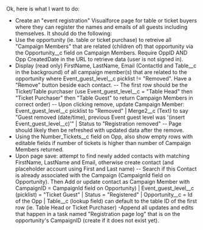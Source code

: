 Ok, here is what I want to do:

- Create an "event registration" Visualforce page for table or ticket buyers where they can register the names and emails of all guests including themselves. It should do the following:
- Use the opportunity (ie. table or ticket purchase) to retreive all "Campaign Members" that are related (children of) that opportunity via the Opportunity__c field on Campaign Members. Require OppID AND Opp CreatedDate in the URL to retrieve data (user is not signed in).
- Display (read only) FirstName, LastName, Email (ContactId and Table__c in the background) of all campaign member(s) that are related to the opportunity where Event_guest_level__c picklist != "Removed". Have a "Remove" button beside each contact.
-- The first row should be the Ticket/Table purchaser (use Event_guest_level__c = "Table Head" then "Ticket Purchaser" then "Table Guest" to return Campaign Members in correct order)
-- Upon clicking remove, update Campaign Member: Event_guest_level__c picklist to "Removed" | Merge2__c (Text) to say "Guest removed (date/time), previous Event guest level was '(insert Event_guest_level__c)'" | Status to "Registration removed"
-- Page should likely then be refreshed with updated data after the remove.
- Using the Number_Tickets__c field on Opp, also show empty rows with editable fields if number of tickets is higher than number of Campaign Members returned.
- Upon page save: attempt to find newly added contacts with matching FirstName, LastName and Email, otherwise create contact (and placeholder account using First and Last name)
-- Search if this Contact is already associated with the Campaign (CampaignId field on Opportunity). Then Add or update contact as Campaign Member with CampaignID = CampaignId field on Opportunity) | Event_guest_level__c (picklist) = "Ticket Guest" | Status = "Registered" | Opportunity__c = Id of the Opp | Table__c (lookup field) can default to the table ID of the first row (ie. Table Head or Ticket Purchaser)
-Append all updates and edits that happen in a task named "Registration page log" that is on the opportunity's CampaignID (create if it does not exist yet). 